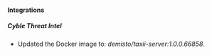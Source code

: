 #### Integrations
##### Cyble Threat Intel
- Updated the Docker image to: *demisto/taxii-server:1.0.0.66858*.
